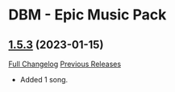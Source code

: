 # DBM - Epic Music Pack

## [1.5.3](https://github.com/ZelionGG/DBM-EpicMusicPack/tree/v1.5.3) (2023-01-15)

[Full Changelog](https://github.com/ZelionGG/DBM-EpicMusicPack/compare/v1.5.2...v1.5.3) [Previous Releases](https://github.com/ZelionGG/DBM-EpicMusicPack/releases)

- Added 1 song.

